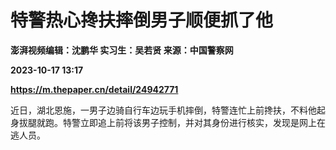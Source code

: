 # 特警热心搀扶摔倒男子顺便抓了他
**澎湃视频编辑：沈鹏华 实习生：吴若贤 来源：中国警察网**

**2023-10-17 13:17**

**https://m.thepaper.cn/detail/24942771**

近日，湖北恩施，一男子边骑自行车边玩手机摔倒，特警连忙上前搀扶，不料他起身拔腿就跑。特警立即追上前将该男子控制，并对其身份进行核实，发现是网上在逃人员。